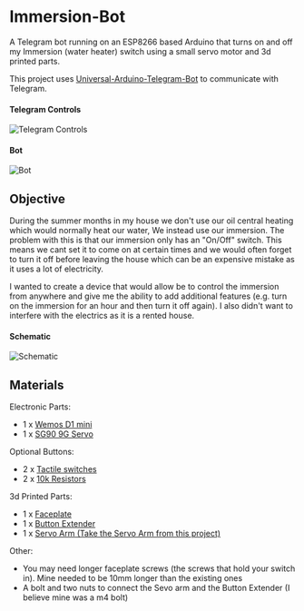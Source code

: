 # Immersion-Bot
A Telegram bot running on an ESP8266 based Arduino that turns on and off my Immersion (water heater) switch using a small servo motor and 3d printed parts.

This project uses [Universal-Arduino-Telegram-Bot](https://github.com/witnessmenow/Universal-Arduino-Telegram-Bot) to communicate with Telegram.

#### Telegram Controls
![Telegram Controls](http://i.imgur.com/2Rh6lBg.jpg?2)

#### Bot
![Bot](http://i.imgur.com/tVKzGgU.jpg?2)

## Objective

During the summer months in my house we don't use our oil central heating which would normally heat our water, We instead use our immersion. The problem with this is that our immersion only has an "On/Off" switch. This means we cant set it to come on at certain times and we would often forget to turn it off before leaving the house which can be an expensive mistake as it uses a lot of electricity.

I wanted to create a device that would allow be to control the immersion from anywhere and give me the ability to add additional features (e.g. turn on the immersion for an hour and then turn it off again). I also didn't want to interfere with the electrics as it is a rented house.

#### Schematic
![Schematic](http://i.imgur.com/RmUluqB.png?3)

## Materials

Electronic Parts:
- 1 x [Wemos D1 mini](http://www.aliexpress.com/store/product/D1-mini-Mini-NodeMcu-4M-bytes-Lua-WIFI-Internet-of-Things-development-board-based-ESP8266/1331105_32529101036.html)
- 1 x [SG90 9G Servo](http://www.aliexpress.com/item/Free-Shipping-5PCS-LOT-SG90-9g-Mini-Micro-Servo-for-RC-for-RC-250-450-Helicopter/32349297925.html)

Optional Buttons:
- 2 x [Tactile switches](http://www.aliexpress.com/item/50PCS-Lot-6x6x11mm-4Pins-Tactile-Tact-Push-Button-Micro-Switch-Momentary-6-6-11mm-New-Wholesale/32505343187.html?spm=2114.01010208.3.51.5BGSw1&ws_ab_test=searchweb201556_8,searchweb201602_4_10037_10017_405_404_407_10033_406_10032_10040,searchweb201603_8&btsid=8f618b71-7f1e-4ea4-b8bb-aff559f398eb)
- 2 x [10k Resistors](http://www.aliexpress.com/item/100pcs-10k-ohm-1-4W-10k-Metal-Film-Resistor-10kohm-0-25W-1-ROHS/32577051768.html?spm=2114.01010208.3.1.oAPcGU&ws_ab_test=searchweb201556_8,searchweb201602_4_10037_10017_405_404_407_10033_406_10032_10040,searchweb201603_8&btsid=302d889c-aa1d-4fbc-b9b7-c9c94adad882)

3d Printed Parts:
- 1 x [Faceplate](https://tinkercad.com/things/k2JDIFO7pW1)
- 1 x [Button Extender](https://tinkercad.com/things/gs7M9aZtICs)
- 1 x [Servo Arm (Take the Servo Arm from this project)](http://www.thingiverse.com/thing:1156995)


Other:
- You may need longer faceplate screws (the screws that hold your switch in). Mine needed to be 10mm longer than the existing ones
- A bolt and two nuts to connect the Sevo arm and the Button Extender (I believe mine was a m4 bolt)
